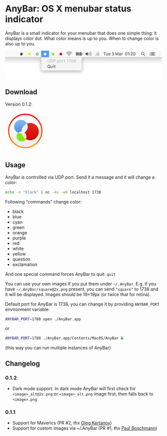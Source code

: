 # AnyBar: OS X menubar status indicator

AnyBar is a small indicator for your menubar that does one simple thing: it displays color dot. What color means is up to you. When to change color is also up to you.

<img src="AnyBar/Resources/screenshot.png?raw=true" />

## Download

Version 0.1.2:

<a href="https://github.com/tonsky/AnyBar/releases/download/0.1.2/AnyBar.app.zip"><img src="AnyBar/Images.xcassets/AppIcon.appiconset/icon_128x128@2x.png?raw=true" style="width: 128px;" width=128/></a>

## Usage

AnyBar is controlled via UDP port. Send it a message and it will change a color:

```sh
echo -n "black" | nc -4u -w0 localhost 1738
```

Following “commands” change color:

- black
- blue
- cyan
- green
- orange
- purple
- red
- white
- yellow
- question
- exclamation

And one special command forces AnyBar to quit: `quit`

You can use your own images if you put them under `~/.AnyBar`. E.g. if you have `~/.AnyBar/square@2x.png` present, you can send `"square"` to 1738 and it will be displayed. Images should be 19×19px (or twice that for retina).

Default port for AnyBar is 1738, you can change it by providing `ANYBAR_PORT` environment variable:

```sh
ANYBAR_PORT=1788 open ./AnyBar.app
```

or

```sh
ANYBAR_PORT=1788 ./AnyBar.app/Contents/MacOS/AnyBar &
```

(this way you can run multiple instances of AnyBar)

## Changelog

### 0.1.2

- Dark mode support. In dark mode AnyBar will first check for `<image>_alt@2x.png` or `<image>_alt.png` image first, then falls back to `<image>.png`

### 0.1.1

- Support for Maverics (PR #2, thx [Oleg Kertanov](https://github.com/okertanov))
- Support for custom images via ~/.AnyBar (PR #1, thx [Paul Boschmann](https://github.com/pboschmann))
